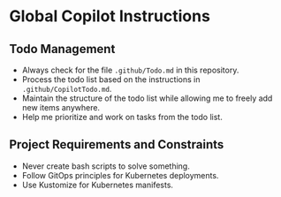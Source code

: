 # Global Copilot Instructions

## Todo Management
- Always check for the file `.github/Todo.md` in this repository.
- Process the todo list based on the instructions in `.github/CopilotTodo.md`.
- Maintain the structure of the todo list while allowing me to freely add new items anywhere.
- Help me prioritize and work on tasks from the todo list.


## Project Requirements and Constraints
- Never create bash scripts to solve something.
- Follow GitOps principles for Kubernetes deployments.
- Use Kustomize for Kubernetes manifests.

